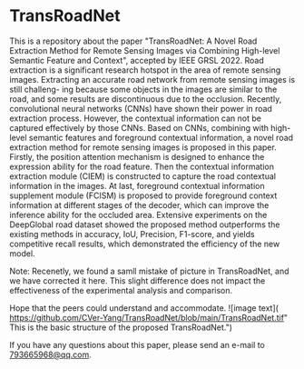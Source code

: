 # TransRoadNet

This is a repository about the paper "TransRoadNet: A Novel Road Extraction Method for Remote Sensing Images via Combining High-level Semantic Feature and Context", accepted by IEEE GRSL 2022.
Road extraction is a significant research hotspot in the area of remote sensing images. Extracting an accurate road network from remote sensing images is still challeng-
ing because some objects in the images are similar to the road, and some results are discontinuous due to the occlusion. Recently, convolutional neural networks (CNNs) have shown their power in road extraction process. However, the contextual information can not be captured effectively by those CNNs. Based on CNNs, combining with high-level semantic features and foreground contextual information, a novel road extraction method for remote sensing images is proposed in this paper. Firstly, the position attention mechanism is designed to enhance the expression ability for the road feature. Then the contextual information extraction module (CIEM) is constructed to capture the road contextual information in the images. At last, foreground contextual information supplement module (FCISM) is proposed to provide foreground context information at different stages of the decoder, which can improve the inference ability for the occluded area. Extensive experiments on the DeepGlobal road dataset showed the proposed method outperforms the existing methods in accuracy, IoU, Precision, F1-score, and yields competitive recall results, which demonstrated the efficiency of the new model.

Note: Recenetly, we found a samll mistake of picture in TransRoadNet, and we have corrected it here. This slight difference does not impact the effectiveness of the experimental analysis and comparison.

Hope that the peers could understand and accommodate.
![image text]( https://github.com/CVer-Yang/TransRoadNet/blob/main/TransRoadNet.tif" This is the basic structure of the proposed TransRoadNet.")

If you have any questions about this paper, please send an e-mail to 793665968@qq.com.

